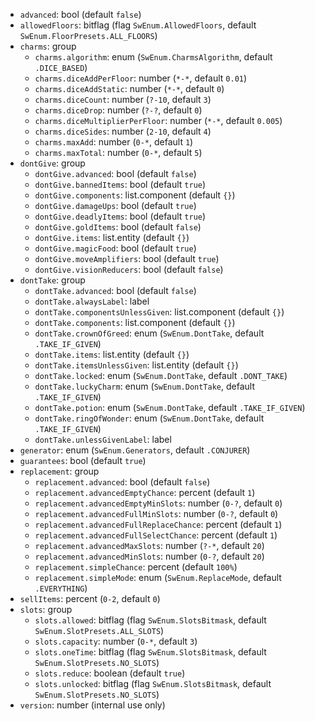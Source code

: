 * `advanced`: bool (default `false`)
* `allowedFloors`: bitflag (flag `SwEnum.AllowedFloors`, default `SwEnum.FloorPresets.ALL_FLOORS`)
* `charms`: group
  * `charms.algorithm`: enum (`SwEnum.CharmsAlgorithm`, default `.DICE_BASED`)
  * `charms.diceAddPerFloor`: number (`*-*`, default `0.01`)
  * `charms.diceAddStatic`: number (`*-*`, default `0`)
  * `charms.diceCount`: number (`?-10`, default `3`)
  * `charms.diceDrop`: number (`?-?`, default `0`)
  * `charms.diceMultiplierPerFloor`: number (`*-*`, default `0.005`)
  * `charms.diceSides`: number (`2-10`, default `4`)
  * `charms.maxAdd`: number (`0-*`, default `1`)
  * `charms.maxTotal`: number (`0-*`, default `5`)
* `dontGive`: group
  * `dontGive.advanced`: bool (default `false`)
  * `dontGive.bannedItems`: bool (default `true`)
  * `dontGive.components`: list.component (default `{}`)
  * `dontGive.damageUps`: bool (default `true`)
  * `dontGive.deadlyItems`: bool (default `true`)
  * `dontGive.goldItems`: bool (default `false`)
  * `dontGive.items`: list.entity (default `{}`)
  * `dontGive.magicFood`: bool (default `true`)
  * `dontGive.moveAmplifiers`: bool (default `true`)
  * `dontGive.visionReducers`: bool (default `false`)
* `dontTake`: group
  * `dontTake.advanced`: bool (default `false`)
  * `dontTake.alwaysLabel`: label
  * `dontTake.componentsUnlessGiven`: list.component (default `{}`)
  * `dontTake.components`: list.component (default `{}`)
  * `dontTake.crownOfGreed`: enum (`SwEnum.DontTake`, default `.TAKE_IF_GIVEN`)
  * `dontTake.items`: list.entity (default `{}`)
  * `dontTake.itemsUnlessGiven`: list.entity (default `{}`)
  * `dontTake.locked`: enum (`SwEnum.DontTake`, default `.DONT_TAKE`)
  * `dontTake.luckyCharm`: enum (`SwEnum.DontTake`, default `.TAKE_IF_GIVEN`)
  * `dontTake.potion`: enum (`SwEnum.DontTake`, default `.TAKE_IF_GIVEN`)
  * `dontTake.ringOfWonder`: enum (`SwEnum.DontTake`, default `.TAKE_IF_GIVEN`)
  * `dontTake.unlessGivenLabel`: label
* `generator`: enum (`SwEnum.Generators`, default `.CONJURER`)
* `guarantees`: bool (default `true`)
* `replacement`: group
  * `replacement.advanced`: bool (default `false`)
  * `replacement.advancedEmptyChance`: percent (default `1`)
  * `replacement.advancedEmptyMinSlots`: number (`0-?`, default `0`)
  * `replacement.advancedFullMinSlots`: number (`0-?`, default `0`)
  * `replacement.advancedFullReplaceChance`: percent (default `1`)
  * `replacement.advancedFullSelectChance`: percent (default `1`)
  * `replacement.advancedMaxSlots`: number (`?-*`, default `20`)
  * `replacement.advancedMinSlots`: number (`0-?`, default `20`)
  * `replacement.simpleChance`: percent (default `100%`)
  * `replacement.simpleMode`: enum (`SwEnum.ReplaceMode`, default `.EVERYTHING`)
* `sellItems`: percent (`0-2`, default `0`)
* `slots`: group
  * `slots.allowed`: bitflag (flag `SwEnum.SlotsBitmask`, default `SwEnum.SlotPresets.ALL_SLOTS`)
  * `slots.capacity`: number (`0-*`, default `3`)
  * `slots.oneTime`: bitflag (flag `SwEnum.SlotsBitmask`, default `SwEnum.SlotPresets.NO_SLOTS`)
  * `slots.reduce`: boolean (default `true`)
  * `slots.unlocked`: bitflag (flag `SwEnum.SlotsBitmask`, default `SwEnum.SlotPresets.NO_SLOTS`)
* `version`: number (internal use only)